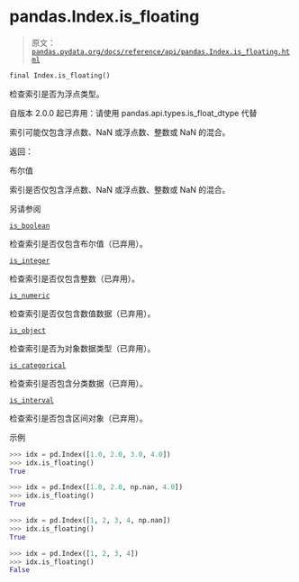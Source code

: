 # pandas.Index.is_floating

> 原文：[`pandas.pydata.org/docs/reference/api/pandas.Index.is_floating.html`](https://pandas.pydata.org/docs/reference/api/pandas.Index.is_floating.html)

```py
final Index.is_floating()
```

检查索引是否为浮点类型。

自版本 2.0.0 起已弃用：请使用 pandas.api.types.is_float_dtype 代替

索引可能仅包含浮点数、NaN 或浮点数、整数或 NaN 的混合。

返回：

布尔值

索引是否仅包含浮点数、NaN 或浮点数、整数或 NaN 的混合。

另请参阅

[`is_boolean`](https://pandas.pydata.org/docs/reference/api/pandas.Index.is_boolean.html#pandas.Index.is_boolean "pandas.Index.is_boolean")

检查索引是否仅包含布尔值（已弃用）。

[`is_integer`](https://pandas.pydata.org/docs/reference/api/pandas.Index.is_integer.html#pandas.Index.is_integer "pandas.Index.is_integer")

检查索引是否仅包含整数（已弃用）。

[`is_numeric`](https://pandas.pydata.org/docs/reference/api/pandas.Index.is_numeric.html#pandas.Index.is_numeric "pandas.Index.is_numeric")

检查索引是否仅包含数值数据（已弃用）。

[`is_object`](https://pandas.pydata.org/docs/reference/api/pandas.Index.is_object.html#pandas.Index.is_object "pandas.Index.is_object")

检查索引是否为对象数据类型（已弃用）。

[`is_categorical`](https://pandas.pydata.org/docs/reference/api/pandas.Index.is_categorical.html#pandas.Index.is_categorical "pandas.Index.is_categorical")

检查索引是否包含分类数据（已弃用）。

[`is_interval`](https://pandas.pydata.org/docs/reference/api/pandas.Index.is_interval.html#pandas.Index.is_interval "pandas.Index.is_interval")

检查索引是否包含区间对象（已弃用）。

示例

```py
>>> idx = pd.Index([1.0, 2.0, 3.0, 4.0])
>>> idx.is_floating()  
True 
```

```py
>>> idx = pd.Index([1.0, 2.0, np.nan, 4.0])
>>> idx.is_floating()  
True 
```

```py
>>> idx = pd.Index([1, 2, 3, 4, np.nan])
>>> idx.is_floating()  
True 
```

```py
>>> idx = pd.Index([1, 2, 3, 4])
>>> idx.is_floating()  
False 
```
